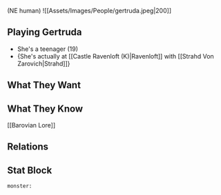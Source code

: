 (NE human)
![[Assets/Images/People/gertruda.jpeg|200]]
## Playing Gertruda
- She's a teenager (19)
- {She's actually at [[Castle Ravenloft (K)|Ravenloft]] with [[Strahd Von Zarovich|Strahd]]}

## What They Want

## What They Know
[[Barovian Lore]]

## Relations

## Stat Block

```statblock
monster:
```

```dataviewjs
```